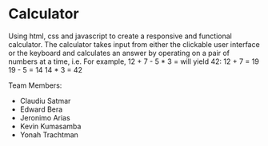 # Calculator

Using html, css and javascript to create a responsive and functional calculator.
The calculator takes input from either the clickable user interface or the keyboard
and calculates an answer by operating on a pair of numbers at a time, i.e. 
For example, 12 + 7 - 5 * 3 = will yield 42:
12 + 7 = 19
19 - 5 = 14
14 * 3 = 42


Team Members:
- Claudiu Satmar
- Edward Bera
- Jeronimo Arias
- Kevin Kumasamba
- Yonah Trachtman
